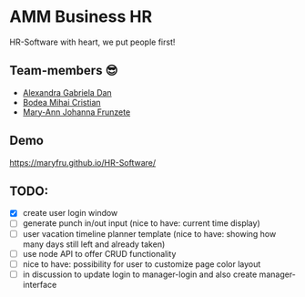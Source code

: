 # AMM Business HR

HR-Software with heart, we put people first!

## Team-members 😎

- [Alexandra Gabriela Dan](https://github.com/aled1211)
- [Bodea Mihai Cristian](https://github.com/Michael-ZE)
- [Mary-Ann Johanna Frunzete](https://github.com/maryfru)

## Demo

https://maryfru.github.io/HR-Software/

## TODO:

- [x] create user login window
- [ ] generate punch in/out input (nice to have: current time display)
- [ ] user vacation timeline planner template (nice to have: showing how many days still left and already taken)
- [ ] use node API to offer CRUD functionality
- [ ] nice to have: possibility for user to customize page color layout
- [ ] in discussion to update login to manager-login and also create manager-interface
